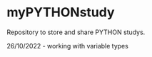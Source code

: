 # myPYTHONstudy
 Repository to store and share  PYTHON studys.

26/10/2022 - working with variable types
